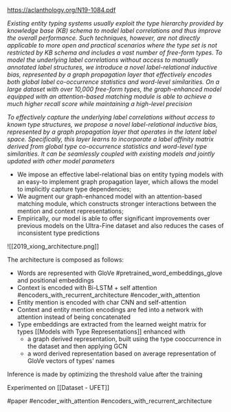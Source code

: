 https://aclanthology.org/N19-1084.pdf

*Existing entity typing systems usually exploit the type hierarchy provided by knowledge base (KB) schema to model label correlations and thus improve the overall performance. Such techniques, however, are not directly applicable to more open and practical scenarios where the type set is not restricted by KB schema and includes a vast number of free-form types. To model the underlying label correlations without access to manually annotated label structures, we introduce a novel label-relational inductive bias, represented by a graph propagation layer that effectively encodes both global label co-occurrence statistics and word-level similarities. On a large dataset with over 10,000 free-form types, the graph-enhanced model equipped with an attention-based matching module is able to achieve a much higher recall score while maintaining a high-level precision*

*To effectively capture the underlying label correlations without access to known type structures, we propose a novel label-relational inductive bias, represented by a graph propagation layer that operates in the latent label space. Specifically, this layer learns to incorporate a label affinity matrix derived from global type co-occurrence statistics and word-level type similarities. It can be seamlessly coupled with existing models and jointly updated with other model parameters*

- We impose an effective label-relational bias on entity typing models with an easy-to implement graph propagation layer, which allows the model to implicitly capture type dependencies;
- We augment our graph-enhanced model with an attention-based matching module, which constructs stronger interactions between the mention and context representations;
- Empirically, our model is able to offer significant improvements over previous models on the Ultra-Fine dataset and also reduces the cases of inconsistent type predictions

![[2019_xiong_architecture.png]]

The architecture is composed as follows:

- Words are represented with GloVe #pretrained_word_embeddings_glove  and positional embeddings
- Context is encoded with Bi-LSTM + self attention #encoders_with_recurrent_architecture  #encoder_with_attention 
- Entity mention is encoded with char CNN and self-attention
- Context and entity mention encodings are fed into a network with attention instead of being concatenated
- Type embeddings are extracted from the learned weight matrix for types [[Models with Type Representations]] enhanced with
	-  a graph derived representation, built using the type cooccurrence in the dataset and then applying GCN
	- a word derived representation based on average representation of GloVe vectors of types' names

Inference is made by optimizing the threshold value after the training

Experimented on [[Dataset - UFET]]

#paper #encoder_with_attention #encoders_with_recurrent_architecture 